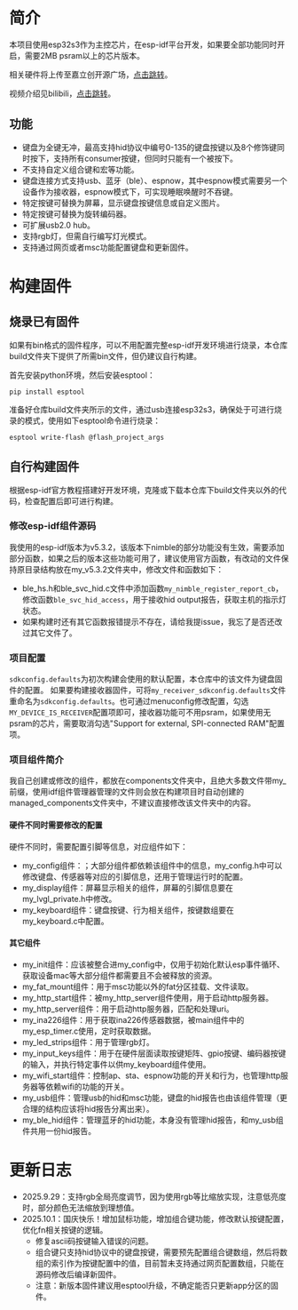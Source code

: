 # 简介
本项目使用esp32s3作为主控芯片，在esp-idf平台开发，如果要全部功能同时开启，需要2MB psram以上的芯片版本。

相关硬件将上传至嘉立创开源广场，[点击跳转](https://oshwhub.com/gdnre/esp32s3-san-mo-xiao-jian-pan)。

视频介绍见bilibili，[点击跳转](https://www.bilibili.com/video/BV1VHJyz1EzP/)。
## 功能
* 键盘为全键无冲，最高支持hid协议中编号0-135的键盘按键以及8个修饰键同时按下，支持所有consumer按键，但同时只能有一个被按下。
* 不支持自定义组合键和宏等功能。
* 键盘连接方式支持usb、蓝牙（ble）、espnow，其中espnow模式需要另一个设备作为接收器，espnow模式下，可实现睡眠唤醒时不吞键。
* 特定按键可替换为屏幕，显示键盘按键信息或自定义图片。
* 特定按键可替换为旋转编码器。
* 可扩展usb2.0 hub。
* 支持rgb灯，但需自行编写灯光模式。
* 支持通过网页或者msc功能配置键盘和更新固件。

# 构建固件
## 烧录已有固件
如果有bin格式的固件程序，可以不用配置完整esp-idf开发环境进行烧录，本仓库build文件夹下提供了所需bin文件，但仍建议自行构建。


首先安装python环境，然后安装esptool：
```
pip install esptool
```
准备好仓库build文件夹所示的文件，通过usb连接esp32s3，确保处于可进行烧录的模式，使用如下esptool命令进行烧录：
```
esptool write-flash @flash_project_args
```
## 自行构建固件
根据esp-idf官方教程搭建好开发环境，克隆或下载本仓库下build文件夹以外的代码，检查配置后即可进行构建。
### 修改esp-idf组件源码
我使用的esp-idf版本为v5.3.2，该版本下nimble的部分功能没有生效，需要添加部分函数，如果之后的版本这些功能可用了，建议使用官方函数，有改动的文件保持原目录结构放在my_v5.3.2文件夹中，修改文件和函数如下：
* ble_hs.h和ble_svc_hid.c文件中添加函数```my_nimble_register_report_cb```，修改函数```ble_svc_hid_access```，用于接收hid output报告，获取主机的指示灯状态。
* 如果构建时还有其它函数报错提示不存在，请给我提issue，我忘了是否还改过其它文件了。

### 项目配置
```sdkconfig.defaults```为初次构建会使用的默认配置，本仓库中的该文件为键盘固件的配置。
如果要构建接收器固件，可将```my_receiver_sdkconfig.defaults```文件重命名为```sdkconfig.defaults```。也可通过menuconfig修改配置，勾选```MY_DEVICE_IS_RECEIVER```配置项即可，接收器功能可不用psram，如果使用无psram的芯片，需要取消勾选"Support for external, SPI-connected RAM"配置项。

### 项目组件简介
我自己创建或修改的组件，都放在components文件夹中，且绝大多数文件带my_前缀，使用idf组件管理器管理的文件则会放在构建项目时自动创建的managed_components文件夹中，不建议直接修改该文件夹中的内容。
#### 硬件不同时需要修改的配置
硬件不同时，需要配置引脚等信息，对应组件如下：
* my_config组件：；大部分组件都依赖该组件中的信息，my_config.h中可以修改键盘、传感器等对应的引脚信息，还用于管理运行时的配置。
* my_display组件：屏幕显示相关的组件，屏幕的引脚信息要在my_lvgl_private.h中修改。
* my_keyboard组件：键盘按键、行为相关组件，按键数组要在my_keyboard.c中配置。
#### 其它组件
* my_init组件：应该被整合进my_config中，仅用于初始化默认esp事件循环、获取设备mac等大部分组件都需要且不会被释放的资源。
* my_fat_mount组件：用于msc功能以外的fat分区挂载、文件读取。
* my_http_start组件：被my_http_server组件使用，用于启动http服务器。
* my_http_server组件：用于启动http服务器，匹配和处理uri。
* my_ina226组件：用于获取ina226传感器数据，被main组件中的my_esp_timer.c使用，定时获取数据。
* my_led_strips组件：用于管理rgb灯。
* my_input_keys组件：用于在硬件层面读取按键矩阵、gpio按键、编码器按键的输入，并执行特定事件以供my_keyboard组件使用。
* my_wifi_start组件：控制ap、sta、espnow功能的开关和行为，也管理http服务器等依赖wifi的功能的开关。
* my_usb组件：管理usb的hid和msc功能，键盘的hid报告也由该组件管理（更合理的结构应该将hid报告分离出来）。
* my_ble_hid组件：管理蓝牙的hid功能，本身没有管理hid报告，和my_usb组件共用一份hid报告。

# 更新日志
* 2025.9.29：支持rgb全局亮度调节，因为使用rgb等比缩放实现，注意低亮度时，部分颜色无法缩放到理想值。
* 2025.10.1：国庆快乐！增加鼠标功能，增加组合键功能，修改默认按键配置，优化fn相关按键的逻辑。
  * 修复ascii码按键输入错误的问题。
  * 组合键只支持hid协议中的键盘按键，需要预先配置组合键数组，然后将数组的索引作为按键配置中的值，目前暂未支持通过网页配置数组，只能在源码修改后编译新固件。
  * 注意：新版本固件建议用esptool升级，不确定能否只更新app分区的固件。